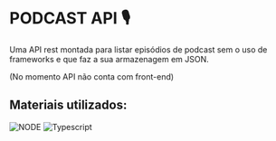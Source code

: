 
# PODCAST API 🎙️

Uma API rest montada para listar episódios de podcast sem o uso de frameworks e que faz a sua armazenagem em JSON.

(No momento API não conta com front-end)

## Materiais utilizados:
![NODE](https://img.shields.io/badge/node.js-339933?style=for-the-badge&logo=Node.js&logoColor=white&style=flat)
![Typescript](https://shields.io/badge/TypeScript-3178C6?logo=TypeScript&logoColor=FFF&style=flat-square)
